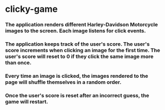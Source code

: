 # clicky-game

### The application renders different Harley-Davidson Motorcycle images to the screen. Each image listens for click events.

### The application keeps track of the user's score. The user's score increments when clicking an image for the first time. The user's score will reset to 0 if they click the same image more than once.

### Every time an image is clicked, the images rendered to the page will shuffle themselves in a random order.

### Once the user's score is reset after an incorrect guess, the game will restart.